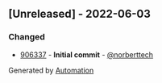 ## [Unreleased] - 2022-06-03

### Changed
- [906337](https://github.com/flow-php/etl-adapter-text/commit/90633782afaf670796f803efe76bca7172d3857f) - **Initial commit** - [@norberttech](https://github.com/norberttech)

Generated by [Automation](https://github.com/aeon-php/automation)